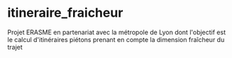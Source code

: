 # itineraire_fraicheur
Projet ERASME en partenariat avec la métropole de Lyon dont l'objectif est le calcul d'itinéraires piétons prenant en compte la dimension fraîcheur du trajet
